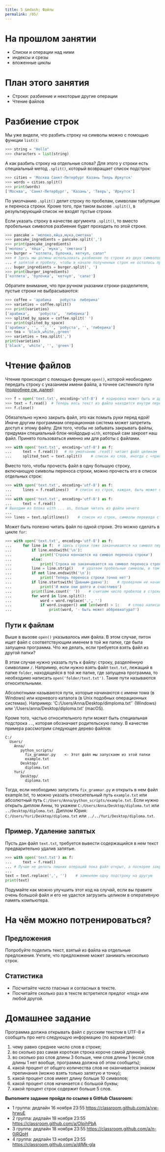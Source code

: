 ```yaml
---
title: 5 &mdash; Файлы
permalink: /05/
---
```



# На прошлом занятии
* Списки и операции над ними
* индексы и срезы
* вложенные циклы

# План этого занятия
* Строки: разбиение и некоторые другие операции
* Чтение файлов

# Разбиение строк

Мы уже видели, что разбить строку на символы можно с помощью функции `list()`:

```python
>>> string = "Hello"
>>> characters = list(string)
```

А как разбить строку на отдельные слова? Для этого у строки есть специальный метод `.split()`, который возвращает список подстрок:

```python
>>> cities = 'Москва Санкт-Петербург Казань Тверь Иркутск'
>>> words = cities.split()
>>> print(words)
['Москва', 'Санкт-Петербург', 'Казань', 'Тверь', 'Иркутск']
```

По умолчанию `.split()` делит строку по пробелам, символам табуляции и переноса строки.
Кроме того, при таком вызове `.split()`, в результирующий список не входят пустые строки.

Если указать строку в качестве аргумента `.split()`, то вместо пробельных символов разбиение будет проходить по этой строке.

```python
>>> pancake = 'молоко,яйца,мука,сметана'
>>> pancake_ingredients = pancake.split(',')
>>> print(pancake_ingredients)
['молоко', 'яйца', 'мука', 'сметана']
>>> burger = "котлета, булочка, кетчуп, салат"
>>> # Здесь мы должны использовать разбиение по строке из двух символов:
... # запятой и пробелу, чтобы в начале полученных строк не осталось пробелов:
... buger_ingredients = burger.split(', ')
>>> print(burger_ingredients)
['котлета', 'булочка', 'кетчуп', 'салат']
```

Обратите внимание, что при ручном указании строки-разделителя, пустые строки не выбрасываются:

```python
>>> coffee = 'арабика    робуста  либерика'
>>> varieties = coffee.split()
>>> print(varieties)
['арабика',    'робуста',  'либерика']
>>> splited_by_space = coffee.split(' ')
>>> print(splited_by_space)
['арабика', '', '', '', 'робуста', '', 'либерика']
>>> tea = 'black,white,,green'
>>> varieties = tea.split(',')
print(varieties)
['black', 'white', '', 'green']
```

# Чтение файлов

Чтение происходит с помощью функции `open()`, которой необходимо передать строку с указанием имени файла, а точнее системного пути ([подробнее см. далее](#Пути-к-файлам)):

```python
>>> f = open('text.txt', encoding='utf-8')  # кодировка может быть и другой, но с UTF-8 работать приятнее
>>> text = f.read()  # Теперь весь текст из файла находится внутри переменной text
>>> f.close()
```

Обязательно нужно закрыть файл, это как помыть руки перед едой! Иначе другим программам операционная система может запретить доступ к этому файлу. Для того, чтобы не забывать закрывать файлы, придуман специальный блок-мойдодыр `with`, который сам закроет наш файл. Принято пользоваться именно им для работы с файлами.

```python
>>> with open('text.txt', encoding='utf-8') as f:
...     text = f.read())   # по умолчанию .read() читает файл целиком
...     splited_text = text.split()    # список из слов, иногда с «прилипшими» знаками препинания
```

Вместо того, чтобы прочесть файл в одну большую строку, включающую символы переноса строки, можно прочесть его в список отдельных строк:

```python
>>> with open('text.txt', encoding='utf-8') as f:
...     lines = f.readlines()   # список из строк, каждая, быть может кроме последней, заканчивается символом переноса строки
...
>>> with open('text.txt', encoding='utf-8') as f:
...     text = f.read()
# Выходим из блока with ... as, больше читать из файла нечего
...
>>> lines = text.splitlines()    # список из строк, символы перевода строки отброшены
```

Может быть полезно читать файл по одной строке. Это можно сделать в цикле `for`:

```python
>>> with open('text.txt', encoding='utf-8') as f:
...     for line in f:  # здесь строки тоже заканчиваются на символ переноса строки
...         if line.endswith('\n'):
...             print('Строка кончается на символ переноса строки')
...         else:
...             print('Строка не заканчивается на символ переноса строки')
...         line = line.strip()    # удаляем пробельные символы, в том числе перенос строки, сначала и сконца строки
...         if not line.endswith('\n'):
...             print('Теперь переноса строки точно нет')
...         if line.startswith('Давным-давно'):    # проверяем не начинается ли строка с данной строки
...             print('И жили они долго и счастливо')
...         print(line.count(' '))    # считаем число пробелов в строке
...         for word in line.split():
...             word = word.replace('.', '')
...             if word.isupper() and len(word) > 1:    # слово написано заглавными буквами, .islower() - наоборот
...                 print(word, '- быть может аббревиатура?')
```

## Пути к файлам

Выше в вызове `open()` указывалось имя файла. В этом случае, питон ищет файл с соответствующим именем в той же папке, где была запущена программа. Что же делать, если требуется взять файл из другой папки?

В этом случае нужно указать путь к файлу: строку, разделённую символами `/`. Например, если нужно взять файл `text.txt`, лежащий в папке `folder`, находящейся в той же папке, где запущена программа, то необходимо написать `open('folder/text.txt')`. Такие пути называются относительными.

Абсолютными называются пути, которые начинаются с имени тома (в Windows) или корневого каталога (в Unix подобных операционных системах). Например: 'C:/Users/Anna/Desktop/dimploma.txt'` (Windows) или '/Users/anna/Desktop/diploma.txt' (macOS).

Кроме того, частью относительного пути может быть специальная подстрока `..`, которая обозначает родительскую папку. В качестве примера рассмотрим следующее дерево файлов:

```
C:/
  Users/
    Anna/
       python_scripts/
         fix_grammar.py    <- Этот файл мы запускаем из этой папки
         example.txt
       Desktop/
         diploma.txt
    Yuri/
       Desktop/
         diploma.txt
```

Тогда, если необходимо запустить `fix_grammar.py` и открыть в нем файл example.txt, то можно указать относительный путь `example.txt` или абсолютный путь `C:/Users/Anna/python_scripts/example.txt`. Если нужно открыть диплом Анны, то укажем `C:/Users/Anna/Desktop/diploma.txt` или `../Desktop/diploma.txt`. Диплом Юрия: `C:/Users/Yuri/Desktop/diploma.txt` или `../../Yuri/Desktop/diploma.txt`.

 
## Пример. Удаление запятых

Пусть дан файл `text.txt`, требуется вывести содержащийся в нем текст предварительно удалив запятые.

```python
>>> with open('text.txt') as f:
...     text = f.read()
... # Лучше не делать лишних операций пока файл открыт, а поскорее закрыть его
...
text = text.replace(',', '')    # заменяем одну подстроку на другую
print(text)
```

Подумайте как можно улучшить этот код на случай, если вы правите очень большой файл и его не удастся загрузить целиком в оперативную память компьютера.

# На чём можно потренироваться?

## Предложения
Попробуйте поделить текст, взятый из файла на отдельные предложения. Учтите, что предложение может занимать несколько строк.

## Статистика
* Посчитайте число гласных и согласных в тексте.
* Посчитайте сколько раз в тексте встретился предлог «под» или любой другой.

# Домашнее задание

Программа должна открывать файл с русским текстом в UTF-8 и сообщать про него следующую информацию (по вариантам):

1. чему равно среднее число слов в строке;
2. во сколько раз самая короткая строка короче самой длинной;
3. во сколько раз слов длины 3 больше, чем слов длины 1 (если слов длины 1 нет вообще, программа должна об этом сообщить);
4. какой процент от общего количества слов не оканчивается знаком препинания (можно взять только запятую и точку);
5. какой процент слов имеет длину больше 10 символов;
6. какой процент слов начинается с большой буквы;
7. какой процент строк содержит больше 5 слов.


**Выполните задание пройдя по ссылке в GitHub Classroom:**

- 1 группа: дедлайн 16 ноября 23:55 <https://classroom.github.com/a/vw-hrwuE>
- 2 группа: дедлайн 18 ноября 23:55 <https://classroom.github.com/a/OIpihPbA>
- 3 группа: дедлайн 18 ноября 23:55 <https://classroom.github.com/a/n-0jRQpH>
- 4 группа: дедлайн 13 ноября 23:55 <https://classroom.github.com/a/djMk-gla>
